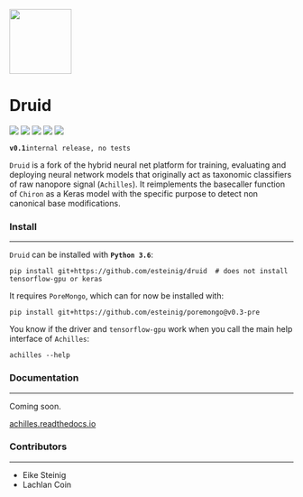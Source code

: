 <p align="left"><img src="logo/logo.png" height="115" width="110"></img></p>

# Druid

![](https://img.shields.io/badge/tf--gpu-1.12.0-blue.svg)
![](https://img.shields.io/badge/keras-2.1.6-blue.svg)
![](https://img.shields.io/badge/docs-latest-green.svg)
![](https://img.shields.io/badge/preprint-soon-green.svg)
![](https://img.shields.io/badge/lifecycle-experimental-orange.svg)

 **`v0.1`**`internal release, no tests`

`Druid` is a fork of the hybrid neural net platform for training, evaluating and deploying neural network models that originally act as taxonomic classifiers of raw nanopore signal (`Achilles`). It reimplements the basecaller function of `Chiron` as a Keras model with the specific purpose to detect non canonical base modifications.

### Install
---

`Druid` can be installed with **`Python 3.6`**:

```
pip install git+https://github.com/esteinig/druid  # does not install tensorflow-gpu or keras
```

It requires `PoreMongo`, which can for now be installed with:

```
pip install git+https://github.com/esteinig/poremongo@v0.3-pre
```

You know if the driver and `tensorflow-gpu` work when you call the main help interface of `Achilles`:

```
achilles --help
```

### Documentation
---

Coming soon.

[achilles.readthedocs.io](https://achilles.readthedocs.io)

### Contributors
---

* Eike Steinig
* Lachlan Coin
